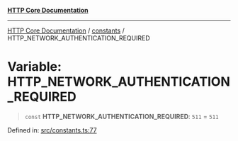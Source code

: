 [**HTTP Core Documentation**](../../README.md)

***

[HTTP Core Documentation](../../README.md) / [constants](../README.md) / HTTP\_NETWORK\_AUTHENTICATION\_REQUIRED

# Variable: HTTP\_NETWORK\_AUTHENTICATION\_REQUIRED

> `const` **HTTP\_NETWORK\_AUTHENTICATION\_REQUIRED**: `511` = `511`

Defined in: [src/constants.ts:77](https://github.com/stonemjs/http-core/blob/0d369869add0f1630e9b5b2cd1421e57ee8d3865/src/constants.ts#L77)
